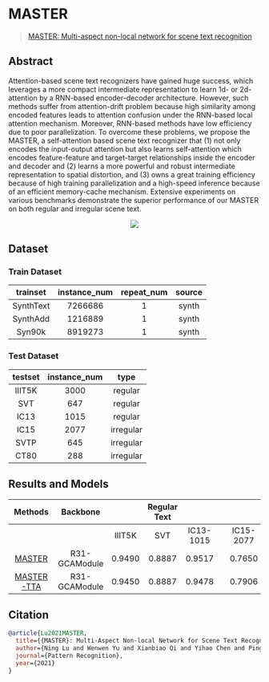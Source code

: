 # MASTER

> [MASTER: Multi-aspect non-local network for scene text recognition](https://arxiv.org/abs/1910.02562)

<!-- [ALGORITHM] -->

## Abstract

Attention-based scene text recognizers have gained huge success, which leverages a more compact intermediate representation to learn 1d- or 2d- attention by a RNN-based encoder-decoder architecture. However, such methods suffer from attention-drift problem because high similarity among encoded features leads to attention confusion under the RNN-based local attention mechanism. Moreover, RNN-based methods have low efficiency due to poor parallelization. To overcome these problems, we propose the MASTER, a self-attention based scene text recognizer that (1) not only encodes the input-output attention but also learns self-attention which encodes feature-feature and target-target relationships inside the encoder and decoder and (2) learns a more powerful and robust intermediate representation to spatial distortion, and (3) owns a great training efficiency because of high training parallelization and a high-speed inference because of an efficient memory-cache mechanism. Extensive experiments on various benchmarks demonstrate the superior performance of our MASTER on both regular and irregular scene text.

<div align=center>
<img src="https://user-images.githubusercontent.com/65173622/164642001-037f81b7-37dd-4808-a6a9-09ff6f6a17ea.JPG">
</div>

## Dataset

### Train Dataset

| trainset  | instance_num | repeat_num | source |
| :-------: | :----------: | :--------: | :----: |
| SynthText |   7266686    |     1      | synth  |
| SynthAdd  |   1216889    |     1      | synth  |
|  Syn90k   |   8919273    |     1      | synth  |

### Test Dataset

| testset | instance_num |   type    |
| :-----: | :----------: | :-------: |
| IIIT5K  |     3000     |  regular  |
|   SVT   |     647      |  regular  |
|  IC13   |     1015     |  regular  |
|  IC15   |     2077     | irregular |
|  SVTP   |     645      | irregular |
|  CT80   |     288      | irregular |

## Results and Models

|                             Methods                             |   Backbone    |        | Regular Text |           |     |           | Irregular Text |        |                             download                              |
| :-------------------------------------------------------------: | :-----------: | :----: | :----------: | :-------: | :-: | :-------: | :------------: | :----: | :---------------------------------------------------------------: |
|                                                                 |               | IIIT5K |     SVT      | IC13-1015 |     | IC15-2077 |      SVTP      |  CT80  |                                                                   |
| [MASTER](/configs/textrecog/master/master_resnet31_12e_st_mj_sa.py) | R31-GCAModule | 0.9490 |    0.8887    |  0.9517   |     |  0.7650   |     0.8465     | 0.8889 | [model](https://download.openmmlab.com/mmocr/textrecog/master/master_resnet31_12e_st_mj_sa/master_resnet31_12e_st_mj_sa_20220915_152443-f4a5cabc.pth) \| [log](https://download.openmmlab.com/mmocr/textrecog/master/master_resnet31_12e_st_mj_sa/20220915_152443.log) |
| [MASTER-TTA](/configs/textrecog/master/master_resnet31_12e_st_mj_sa.py) | R31-GCAModule | 0.9450 |    0.8887    |  0.9478   |     |  0.7906   |     0.8481     | 0.8958 |                                                                   |

## Citation

```bibtex
@article{Lu2021MASTER,
  title={{MASTER}: Multi-Aspect Non-local Network for Scene Text Recognition},
  author={Ning Lu and Wenwen Yu and Xianbiao Qi and Yihao Chen and Ping Gong and Rong Xiao and Xiang Bai},
  journal={Pattern Recognition},
  year={2021}
}
```

